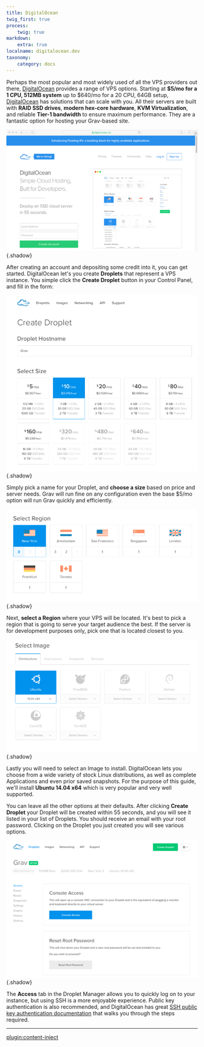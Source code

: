 ```yaml
---
title: DigitalOcean
twig_first: true
process:
    twig: true
markdown:
    extra: true
localname: digitalocean.dev
taxonomy:
    category: docs
---
```


Perhaps the most popular and most widely used of all the VPS providers out there, [DigitalOcean](https://www.digitalocean.com/) provides a range of VPS options.  Starting at **$5/mo for a 1 CPU, 512MB system** up to $640/mo for a 20 CPU, 64GB setup, [DigitalOcean](https://www.digitalocean.com/) has solutions that can scale with you.  All their servers are built with **RAID SSD drives**, **modern hex-core hardware**, **KVM Virtualization**, and reliable **Tier-1 bandwidth** to ensure maximum performance.  They are a fantastic option for hosting your Grav-based site.

![](digitalocean.png) {.shadow}

After creating an account and depositing some credit into it, you can get started.  DigitalOcean let's you create **Droplets** that represent a VPS instance.  You simple click the **Create Droplet** button in your Control Panel, and fill in the form:

![](step-1.png) {.shadow}

Simply pick a name for your Droplet, and **choose a size** based on price and server needs.  Grav will run fine on any configuration even the base $5/mo option will run Grav quickly and efficiently.

![](step-2.png) {.shadow}

Next, **select a Region** where your VPS will be located.  It's best to pick a region that is going to serve your target audience the best.  If the server is for development purposes only, pick one that is located closest to you.

![](step-3.png) {.shadow}

Lastly you will need to select an Image to install.  DigitalOcean lets you choose from a wide variety of stock Linux distributions, as well as complete Applications and even prior saved snapshots.  For the purpose of this guide, we'll install **Ubuntu 14.04 x64** which is very popular and very well supported.

You can leave all the other options at their defaults.  After clicking **Create Droplet** your Droplet will be created within 55 seconds, and you will see it listed in your list of Droplets.  You should receive an email with your root password. Clicking on the Droplet you just created you will see various options.

![](droplet.png) {.shadow}

The **Access** tab in the Droplet Manager allows you to quickly log on to your instance, but using SSH is a more enjoyable experience. Public key authentication is also recommended, and DigitalOcean has great [SSH public key authentication documentation](https://www.digitalocean.com/community/tutorials/how-to-use-ssh-keys-with-digitalocean-droplets) that walks you through the steps required.

---

[plugin:content-inject](/hosting/vps/generic)
